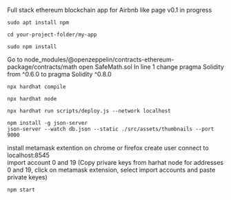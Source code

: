 Full stack ethereum blockchain app for Airbnb like page 
v0.1 in progress 

 
```shel
sudo apt install npm
```
```shel
cd your-project-folder/my-app
```
```shel
sudo npm install 
```
Go to node_modules/@openzeppelin/contracts-ethereum-package/contracts/math
 open SafeMath.sol 
 In line 1 change pragma Solidity from ^0.6.0 to pragma Solidity  ^0.8.0
```shel
npx hardhat compile
```
```shel
npx hardhat node
```
```shel
npx hardhat run scripts/deploy.js --network localhost
```
```shel
npm install -g json-server
json-server --watch db.json --static ./src/assets/thumbnails --port 9000
```

install metamask extention on chrome or firefox 
  create user 
  connect to localhost:8545  
  import account 0 and 19 (Copy privare keys from harhat node for addresses 0 and 19, click on metamask extension, select import accounts and paste private keyes)

```shel
npm start
```


